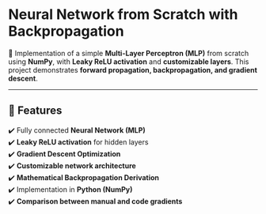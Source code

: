 # **Neural Network from Scratch with Backpropagation**
🚀 Implementation of a simple **Multi-Layer Perceptron (MLP)** from scratch using **NumPy**, with **Leaky ReLU activation** and **customizable layers**. This project demonstrates **forward propagation, backpropagation, and gradient descent**.

---

## **📌 Features**
✔️ Fully connected **Neural Network (MLP)**  
✔️ **Leaky ReLU activation** for hidden layers  
✔️ **Gradient Descent Optimization**  
✔️ **Customizable network architecture**  
✔️ **Mathematical Backpropagation Derivation**  
✔️ Implementation in **Python (NumPy)**  
✔️ **Comparison between manual and code gradients**  
